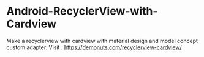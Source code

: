 # Android-RecyclerView-with-Cardview
Make a recyclerview with cardview with material design and model concept custom adapter. Visit : https://demonuts.com/recyclerview-cardview/
